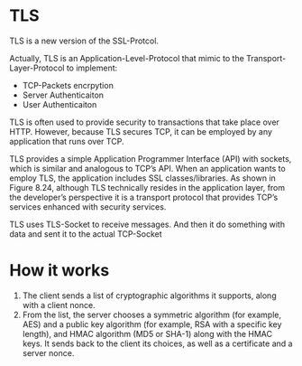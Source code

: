 # TLS


TLS is a new version of the SSL-Protcol.

Actually, TLS is an Application-Level-Protocol that mimic to the Transport-Layer-Protocol to implement:
- TCP-Packets encrpytion
- Server Authenticaiton
- User   Authenticaiton

TLS is often used to provide security to transactions that take place over HTTP.  However, because TLS secures TCP, it can be employed by any application that  runs over TCP.

TLS provides a simple Application Programmer Interface (API) with  sockets, which is similar and analogous to TCP’s API. When an application wants to  employ TLS, the application includes SSL classes/libraries. As shown in Figure 8.24,  although TLS technically resides in the application layer, from the developer’s   perspective it is a transport protocol that provides TCP’s services enhanced with  security services.

TLS uses TLS-Socket to receive messages. And then it do something with data and sent it to the actual TCP-Socket









# How it works

1. The client sends a list of cryptographic algorithms it supports, along with a client nonce.  
2. From the list, the server chooses a symmetric algorithm (for example, AES)  and a public key algorithm (for example, RSA with a specific key length), and  HMAC algorithm (MD5 or SHA-1) along with the HMAC keys. It sends back  to the client its choices, as well as a certificate and a server nonce. 